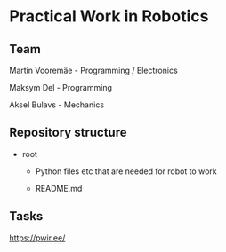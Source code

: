# Practical Work in Robotics
## Team
Martin Vooremäe - Programming / Electronics

Maksym Del - Programming

Aksel Bulavs - Mechanics

## Repository structure

+ root

  + Python files etc that are needed for robot to work

  + README.md

## Tasks

https://pwir.ee/
